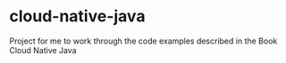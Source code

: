 # cloud-native-java
Project for me to work through the code examples described in the Book Cloud Native Java
